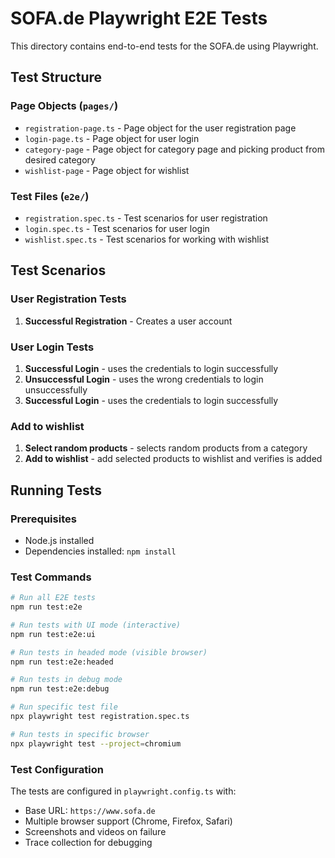 # SOFA.de Playwright E2E Tests

This directory contains end-to-end tests for the SOFA.de using Playwright.

## Test Structure

### Page Objects (`pages/`)

- `registration-page.ts` - Page object for the user registration page
- `login-page.ts` - Page object for user login
- `category-page` - Page object for category page and picking product from desired category
- `wishlist-page` - Page object for wishlist

### Test Files (`e2e/`)

- `registration.spec.ts` - Test scenarios for user registration
- `login.spec.ts` - Test scenarios for user login
- `wishlist.spec.ts` - Test scenarios for working with wishlist

## Test Scenarios

### User Registration Tests

1. **Successful Registration** - Creates a user account

### User Login Tests

1. **Successful Login** - uses the credentials to login successfully
2. **Unsuccessful Login** - uses the wrong credentials to login unsuccessfully
3. **Successful Login** - uses the credentials to login successfully

### Add to wishlist

1. **Select random products** - selects random products from a category
2. **Add to wishlist** - add selected products to wishlist and verifies is added

## Running Tests

### Prerequisites

- Node.js installed
- Dependencies installed: `npm install`

### Test Commands

```bash
# Run all E2E tests
npm run test:e2e

# Run tests with UI mode (interactive)
npm run test:e2e:ui

# Run tests in headed mode (visible browser)
npm run test:e2e:headed

# Run tests in debug mode
npm run test:e2e:debug

# Run specific test file
npx playwright test registration.spec.ts

# Run tests in specific browser
npx playwright test --project=chromium
```

### Test Configuration

The tests are configured in `playwright.config.ts` with:

- Base URL: `https://www.sofa.de`
- Multiple browser support (Chrome, Firefox, Safari)
- Screenshots and videos on failure
- Trace collection for debugging
